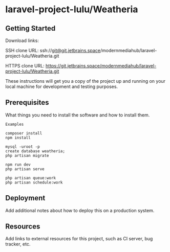 # laravel-project-lulu/Weatheria



## Getting Started

Download links:

SSH clone URL: ssh://git@git.jetbrains.space/modernmediahub/laravel-project-lulu/Weatheria.git

HTTPS clone URL: https://git.jetbrains.space/modernmediahub/laravel-project-lulu/Weatheria.git



These instructions will get you a copy of the project up and running on your local machine for development and testing purposes.

## Prerequisites

What things you need to install the software and how to install them.

```
Examples

composer install
npm install

mysql -uroot -p
create database weatheria;
php artisan migrate

npm run dev
php artisan serve

php artisan queue:work
php artisan schedule:work

```

## Deployment

Add additional notes about how to deploy this on a production system.

## Resources

Add links to external resources for this project, such as CI server, bug tracker, etc.

